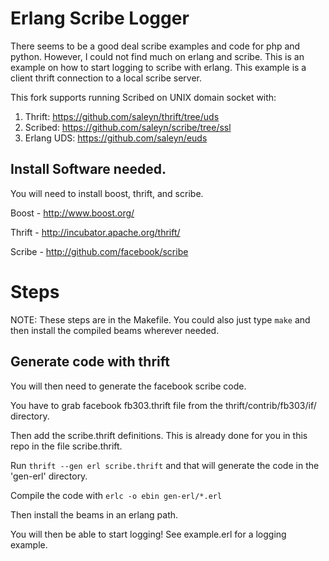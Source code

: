<h1> Erlang Scribe Logger </h1>

There seems to be a good deal scribe examples and code for php and python. 
However, I could not find much on erlang and scribe. This is an example on how to 
start logging to scribe with erlang. This example is a client thrift connection to a 
local scribe server.

This fork supports running Scribed on UNIX domain socket with:

1. Thrift:  https://github.com/saleyn/thrift/tree/uds
2. Scribed: https://github.com/saleyn/scribe/tree/ssl
3. Erlang UDS: https://github.com/saleyn/euds

<h2> Install Software needed. </h2>

You will need to install boost, thrift, and scribe.

Boost - http://www.boost.org/

Thrift - http://incubator.apache.org/thrift/

Scribe - http://github.com/facebook/scribe

<h1> Steps </h1>

NOTE: These steps are in the Makefile. You could also just type `make` and then install the
compiled beams wherever needed.

<h2> Generate code with thrift </h2>

You will then need to generate the facebook scribe code.

You have to grab facebook fb303.thrift file from the thrift/contrib/fb303/if/ directory.

Then add the scribe.thrift definitions. This is already done for you in this repo in the
file scribe.thrift.

Run `thrift --gen erl scribe.thrift` and that will generate the code in the 'gen-erl' directory.

Compile the code with `erlc -o ebin gen-erl/*.erl`

Then install the beams in an erlang path.

You will then be able to start logging! See example.erl for a logging example.

